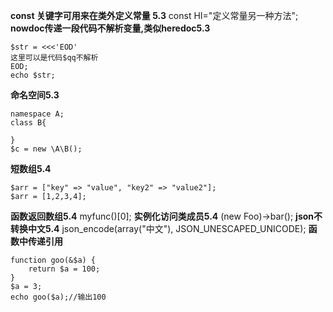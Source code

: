 **const 关键字可用来在类外定义常量 5.3**
const HI="定义常量另一种方法";
**nowdoc传递一段代码不解析变量,类似heredoc5.3**
~~~
$str = <<<'EOD'
这里可以是代码$qq不解析
EOD;
echo $str;
~~~
**命名空间5.3**
~~~
namespace A;
class B{

}
$c = new \A\B();
~~~
**短数组5.4**
~~~
$arr = ["key" => "value", "key2" => "value2"];
$arr = [1,2,3,4];
~~~
**函数返回数组5.4**
myfunc()[0];
**实例化访问类成员5.4**
(new Foo)->bar();
**json不转换中文5.4**
json_encode(array("中文"), JSON_UNESCAPED_UNICODE);
**函数中传递引用**
~~~
function goo(&$a) {
    return $a = 100;
}
$a = 3;
echo goo($a);//输出100
~~~